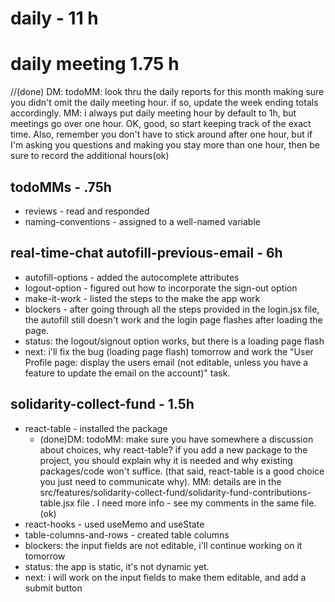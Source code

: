 # daily - 11 h

# daily meeting 1.75 h
//(done) DM: todoMM: look thru the daily reports for this month making sure you didn't omit the daily meeting hour. if so, update the week ending totals accordingly. MM: i always put daily meeting hour by default to 1h, but meetings go over one hour. OK, good, so start keeping track of the exact time. Also, remember you don't have to stick around after one hour, but if I'm asking you questions and making you stay more than one hour, then be sure to record the additional hours(ok)

## todoMMs - .75h
* reviews - read and responded
* naming-conventions - assigned to a well-named variable

## real-time-chat autofill-previous-email - 6h
* autofill-options - added the autocomplete attributes
* logout-option - figured out how to incorporate the sign-out option
* make-it-work - listed the steps to the make the app work
* blockers - after going through all the steps provided in the login.jsx file, the autofill still doesn't work and the login page flashes after loading the page.
* status: the logout/signout option works, but there is a loading page flash
* next: i'll fix the bug (loading page flash) tomorrow and work the "User Profile page: display the users email (not editable, unless you have a feature to update the email on the account)" task.

## solidarity-collect-fund - 1.5h
* react-table - installed the package
  * (done)DM: todoMM: make sure you have somewhere a discussion about choices, why react-table? if you add a new package to the project, you should explain why it is needed and why existing packages/code won't suffice. (that said, react-table is a good choice you just need to communicate why). MM: details are in the src/features/solidarity-collect-fund/solidarity-fund-contributions-table.jsx file . I need more info - see my comments in the same file.(ok)
* react-hooks - used useMemo and useState
* table-columns-and-rows - created table columns
* blockers: the input fields are not editable, i'll continue working on it tomorrow
* status: the app is static, it's not dynamic yet.
* next: i will work on the input fields to make them editable, and add a submit button  